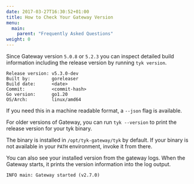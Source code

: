 ```yaml
---
date: 2017-03-27T16:30:52+01:00
title: How to Check Your Gateway Version
menu:
  main:
    parent: "Frequently Asked Questions"
weight: 0 
---
```


Since Gateway version `5.0.8` or `5.2.3` you can inspect detailed build
information including the release version by running `tyk version`.

```console
Release version: v5.3.0-dev
Built by:        goreleaser
Build date:      <date>
Commit:          <commit-hash>
Go version:      go1.20
OS/Arch:         linux/amd64
```

If you need this in a machine readable format, a `--json` flag is available.

For older versions of Gateway, you can run `tyk --version` to print the
release version for your tyk binary.

The binary is installed in `/opt/tyk-gateway/tyk` by default. If your
binary is not available in your `PATH` environment, invoke it from there.

You can also see your installed version from the gateway logs. When the
Gateway starts, it prints the version information into the log output.

```
INFO main: Gateway started (v2.7.0)
``` 
